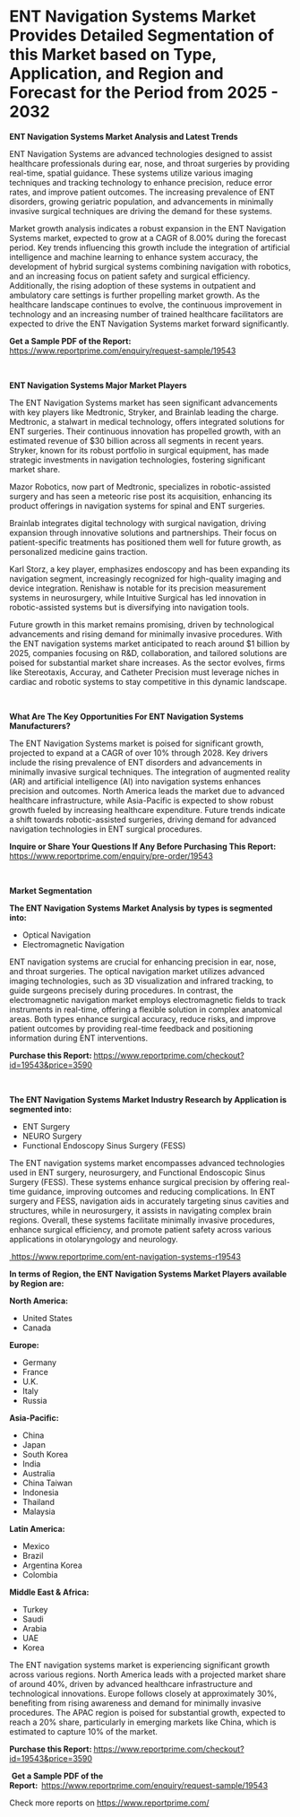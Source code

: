 <p><h1>ENT Navigation Systems Market Provides Detailed Segmentation of this Market based on Type, Application, and Region and Forecast for the Period from 2025 - 2032</h1></p><p><strong>ENT Navigation Systems Market Analysis and Latest Trends</strong></p>
<p><p>ENT Navigation Systems are advanced technologies designed to assist healthcare professionals during ear, nose, and throat surgeries by providing real-time, spatial guidance. These systems utilize various imaging techniques and tracking technology to enhance precision, reduce error rates, and improve patient outcomes. The increasing prevalence of ENT disorders, growing geriatric population, and advancements in minimally invasive surgical techniques are driving the demand for these systems.</p><p>Market growth analysis indicates a robust expansion in the ENT Navigation Systems market, expected to grow at a CAGR of 8.00% during the forecast period. Key trends influencing this growth include the integration of artificial intelligence and machine learning to enhance system accuracy, the development of hybrid surgical systems combining navigation with robotics, and an increasing focus on patient safety and surgical efficiency. Additionally, the rising adoption of these systems in outpatient and ambulatory care settings is further propelling market growth. As the healthcare landscape continues to evolve, the continuous improvement in technology and an increasing number of trained healthcare facilitators are expected to drive the ENT Navigation Systems market forward significantly.</p></p>
<p><strong>Get a Sample PDF of the Report:&nbsp;</strong> <a href="https://www.reportprime.com/enquiry/request-sample/19543?utm_campaign=2204&utm_medium=2&utm_source=Github&utm_content=ia&utm_term=19032025&utm_id=ent-navigation-systems">https://www.reportprime.com/enquiry/request-sample/19543</a></p>
<p>&nbsp;</p>
<p><strong>ENT Navigation Systems Major Market Players</strong></p>
<p><p>The ENT Navigation Systems market has seen significant advancements with key players like Medtronic, Stryker, and Brainlab leading the charge. Medtronic, a stalwart in medical technology, offers integrated solutions for ENT surgeries. Their continuous innovation has propelled growth, with an estimated revenue of $30 billion across all segments in recent years. Stryker, known for its robust portfolio in surgical equipment, has made strategic investments in navigation technologies, fostering significant market share. </p><p>Mazor Robotics, now part of Medtronic, specializes in robotic-assisted surgery and has seen a meteoric rise post its acquisition, enhancing its product offerings in navigation systems for spinal and ENT surgeries.</p><p>Brainlab integrates digital technology with surgical navigation, driving expansion through innovative solutions and partnerships. Their focus on patient-specific treatments has positioned them well for future growth, as personalized medicine gains traction.</p><p>Karl Storz, a key player, emphasizes endoscopy and has been expanding its navigation segment, increasingly recognized for high-quality imaging and device integration. Renishaw is notable for its precision measurement systems in neurosurgery, while Intuitive Surgical has led innovation in robotic-assisted systems but is diversifying into navigation tools.</p><p>Future growth in this market remains promising, driven by technological advancements and rising demand for minimally invasive procedures. With the ENT navigation systems market anticipated to reach around $1 billion by 2025, companies focusing on R&D, collaboration, and tailored solutions are poised for substantial market share increases. As the sector evolves, firms like Stereotaxis, Accuray, and Catheter Precision must leverage niches in cardiac and robotic systems to stay competitive in this dynamic landscape.</p></p>
<p>&nbsp;</p>
<p><strong>What Are The Key Opportunities For ENT Navigation Systems Manufacturers?</strong></p>
<p><p>The ENT Navigation Systems market is poised for significant growth, projected to expand at a CAGR of over 10% through 2028. Key drivers include the rising prevalence of ENT disorders and advancements in minimally invasive surgical techniques. The integration of augmented reality (AR) and artificial intelligence (AI) into navigation systems enhances precision and outcomes. North America leads the market due to advanced healthcare infrastructure, while Asia-Pacific is expected to show robust growth fueled by increasing healthcare expenditure. Future trends indicate a shift towards robotic-assisted surgeries, driving demand for advanced navigation technologies in ENT surgical procedures.</p></p>
<p><strong>Inquire or Share Your Questions If Any Before Purchasing This Report:</strong> <a href="https://www.reportprime.com/enquiry/pre-order/19543?utm_campaign=2204&utm_medium=2&utm_source=Github&utm_content=ia&utm_term=19032025&utm_id=ent-navigation-systems">https://www.reportprime.com/enquiry/pre-order/19543</a></p>
<p>&nbsp;</p>
<p><strong>Market Segmentation</strong></p>
<p><strong>The ENT Navigation Systems Market Analysis by types is segmented into:</strong></p>
<p><ul><li>Optical Navigation</li><li>Electromagnetic Navigation</li></ul></p>
<p><p>ENT navigation systems are crucial for enhancing precision in ear, nose, and throat surgeries. The optical navigation market utilizes advanced imaging technologies, such as 3D visualization and infrared tracking, to guide surgeons precisely during procedures. In contrast, the electromagnetic navigation market employs electromagnetic fields to track instruments in real-time, offering a flexible solution in complex anatomical areas. Both types enhance surgical accuracy, reduce risks, and improve patient outcomes by providing real-time feedback and positioning information during ENT interventions.</p></p>
<p><strong>Purchase this Report:&nbsp;</strong><a href="https://www.reportprime.com/checkout?id=19543&price=3590&utm_campaign=2204&utm_medium=2&utm_source=Github&utm_content=ia&utm_term=19032025&utm_id=ent-navigation-systems">https://www.reportprime.com/checkout?id=19543&price=3590</a></p>
<p>&nbsp;</p>
<p><strong>The ENT Navigation Systems Market Industry Research by Application is segmented into:</strong></p>
<p><ul><li>ENT Surgery</li><li>NEURO Surgery</li><li>Functional Endoscopy Sinus Surgery (FESS)</li></ul></p>
<p><p>The ENT navigation systems market encompasses advanced technologies used in ENT surgery, neurosurgery, and Functional Endoscopic Sinus Surgery (FESS). These systems enhance surgical precision by offering real-time guidance, improving outcomes and reducing complications. In ENT surgery and FESS, navigation aids in accurately targeting sinus cavities and structures, while in neurosurgery, it assists in navigating complex brain regions. Overall, these systems facilitate minimally invasive procedures, enhance surgical efficiency, and promote patient safety across various applications in otolaryngology and neurology.</p></p>
<p><a href="https://www.reportprime.com/ent-navigation-systems-r19543?utm_campaign=2204&utm_medium=2&utm_source=Github&utm_content=ia&utm_term=19032025&utm_id=ent-navigation-systems">&nbsp;https://www.reportprime.com/ent-navigation-systems-r19543</a></p>
<p><strong>In terms of Region, the ENT Navigation Systems Market Players available by Region are:</strong></p>
<p>
    <p> <strong> North America: </strong>
        <ul>
            <li>United States</li>
            <li>Canada</li>
        </ul>
        </p> 
    <p> <strong> Europe: </strong>
        <ul>
            <li>Germany</li>
            <li>France</li>
            <li>U.K.</li>
            <li>Italy</li>
            <li>Russia</li>
        </ul>
        </p> 
    <p> <strong> Asia-Pacific: </strong>
        <ul>
            <li>China</li>
            <li>Japan</li>
            <li>South Korea</li>
            <li>India</li>
            <li>Australia</li>
            <li>China Taiwan</li>
            <li>Indonesia</li>
            <li>Thailand</li>
            <li>Malaysia</li>
        </ul>
        </p> 
    <p> <strong> Latin America: </strong>
        <ul>
            <li>Mexico</li>
            <li>Brazil</li>
            <li>Argentina Korea</li>
            <li>Colombia</li>
        </ul>
        </p> 
    <p> <strong> Middle East & Africa: </strong>
        <ul>
            <li>Turkey</li>
            <li>Saudi</li>
            <li>Arabia</li>
            <li>UAE</li>
            <li>Korea</li>
        </ul>
    </p>
    </p>
<p><p>The ENT navigation systems market is experiencing significant growth across various regions. North America leads with a projected market share of around 40%, driven by advanced healthcare infrastructure and technological innovations. Europe follows closely at approximately 30%, benefiting from rising awareness and demand for minimally invasive procedures. The APAC region is poised for substantial growth, expected to reach a 20% share, particularly in emerging markets like China, which is estimated to capture 10% of the market.</p></p>
<p><strong>Purchase this Report: </strong><a href="https://www.reportprime.com/checkout?id=19543&price=3590&utm_campaign=2204&utm_medium=2&utm_source=Github&utm_content=ia&utm_term=19032025&utm_id=ent-navigation-systems">https://www.reportprime.com/checkout?id=19543&price=3590</a></p>
<p>&nbsp;<strong>Get a Sample PDF of the Report:&nbsp;&nbsp;</strong><a href="https://www.reportprime.com/enquiry/request-sample/19543?utm_campaign=2204&utm_medium=2&utm_source=Github&utm_content=ia&utm_term=19032025&utm_id=ent-navigation-systems">https://www.reportprime.com/enquiry/request-sample/19543</a></p>
<p><strong></strong></p>
<p>Check more reports on <a href="https://www.reportprime.com/?utm_campaign=2204&utm_medium=2&utm_source=Github&utm_content=ia&utm_term=19032025&utm_id=ent-navigation-systems">https://www.reportprime.com/</a></p>